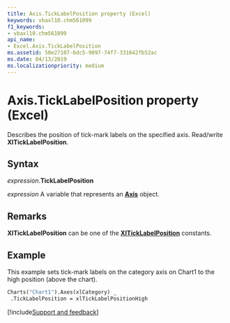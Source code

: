 ```yaml
---
title: Axis.TickLabelPosition property (Excel)
keywords: vbaxl10.chm561099
f1_keywords:
- vbaxl10.chm561099
api_name:
- Excel.Axis.TickLabelPosition
ms.assetid: 50e27107-6dc5-9097-74f7-331642fb52ac
ms.date: 04/13/2019
ms.localizationpriority: medium
---
```



# Axis.TickLabelPosition property (Excel)

Describes the position of tick-mark labels on the specified axis. Read/write **XlTickLabelPosition**.


## Syntax

_expression_.**TickLabelPosition**

_expression_ A variable that represents an **[Axis](Excel.Axis(object).md)** object.


## Remarks

**XlTickLabelPosition** can be one of the **[XlTickLabelPosition](Excel.XlTickLabelPosition.md)** constants.


## Example

This example sets tick-mark labels on the category axis on Chart1 to the high position (above the chart).

```vb
Charts("Chart1").Axes(xlCategory) _ 
 .TickLabelPosition = xlTickLabelPositionHigh
```




[!include[Support and feedback](~/includes/feedback-boilerplate.md)]